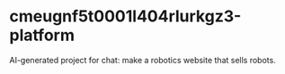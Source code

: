 # cmeugnf5t0001l404rlurkgz3-platform
AI-generated project for chat: make a robotics website that sells robots.
